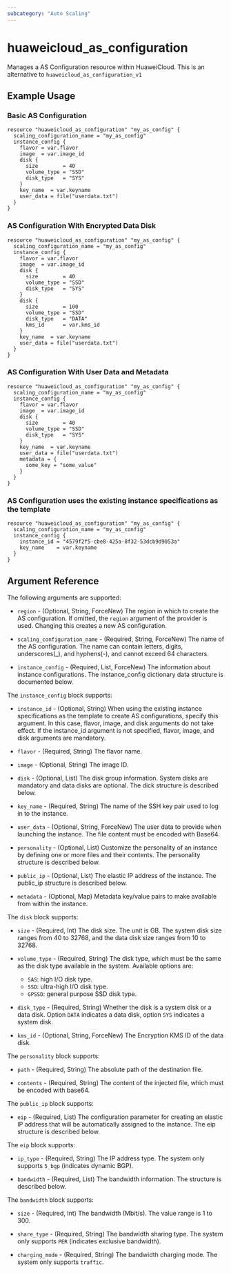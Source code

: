 ```yaml
---
subcategory: "Auto Scaling"
---
```


# huaweicloud\_as\_configuration

Manages a AS Configuration resource within HuaweiCloud.
This is an alternative to `huaweicloud_as_configuration_v1`

## Example Usage

### Basic AS Configuration

```hcl
resource "huaweicloud_as_configuration" "my_as_config" {
  scaling_configuration_name = "my_as_config"
  instance_config {
    flavor = var.flavor
    image  = var.image_id
    disk {
      size        = 40
      volume_type = "SSD"
      disk_type   = "SYS"
    }
    key_name  = var.keyname
    user_data = file("userdata.txt")
  }
}
```

### AS Configuration With Encrypted Data Disk

```hcl
resource "huaweicloud_as_configuration" "my_as_config" {
  scaling_configuration_name = "my_as_config"
  instance_config {
    flavor = var.flavor
    image  = var.image_id
    disk {
      size        = 40
      volume_type = "SSD"
      disk_type   = "SYS"
    }
    disk {
      size        = 100
      volume_type = "SSD"
      disk_type   = "DATA"
      kms_id      = var.kms_id
    }
    key_name  = var.keyname
    user_data = file("userdata.txt")
  }
}
```

### AS Configuration With User Data and Metadata

```hcl
resource "huaweicloud_as_configuration" "my_as_config" {
  scaling_configuration_name = "my_as_config"
  instance_config {
    flavor = var.flavor
    image  = var.image_id
    disk {
      size        = 40
      volume_type = "SSD"
      disk_type   = "SYS"
    }
    key_name  = var.keyname
    user_data = file("userdata.txt")
    metadata = {
      some_key = "some_value"
    }
  }
}
```

### AS Configuration uses the existing instance specifications as the template

```hcl
resource "huaweicloud_as_configuration" "my_as_config" {
  scaling_configuration_name = "my_as_config"
  instance_config {
    instance_id = "4579f2f5-cbe8-425a-8f32-53dcb9d9053a"
    key_name    = var.keyname
  }
}
```

## Argument Reference

The following arguments are supported:

* `region` - (Optional, String, ForceNew) The region in which to create the AS configuration. If
    omitted, the `region` argument of the provider is used. Changing this
    creates a new AS configuration.

* `scaling_configuration_name` - (Required, String, ForceNew) The name of the AS configuration. The name can contain letters,
    digits, underscores(_), and hyphens(-), and cannot exceed 64 characters.

* `instance_config` - (Required, List, ForceNew) The information about instance configurations. The instance_config
    dictionary data structure is documented below.

The `instance_config` block supports:

* `instance_id` - (Optional, String) When using the existing instance specifications as the template to
    create AS configurations, specify this argument. In this case, flavor, image,
    and disk arguments do not take effect. If the instance_id argument is not specified,
    flavor, image, and disk arguments are mandatory.

* `flavor` - (Required, String) The flavor name.

* `image` - (Optional, String) The image ID.

* `disk` - (Optional, List) The disk group information. System disks are mandatory and data disks are optional.
    The dick structure is described below.

* `key_name` - (Required, String) The name of the SSH key pair used to log in to the instance.

* `user_data` - (Optional, String, ForceNew) The user data to provide when launching the instance.
    The file content must be encoded with Base64.

* `personality` - (Optional, List) Customize the personality of an instance by
    defining one or more files and their contents. The personality structure
    is described below.

* `public_ip` - (Optional, List) The elastic IP address of the instance. The public_ip structure
    is described below.

* `metadata` - (Optional, Map) Metadata key/value pairs to make available from
    within the instance.

The `disk` block supports:

* `size` - (Required, Int) The disk size. The unit is GB. The system disk size ranges from 40 to 32768,
    and the data disk size ranges from 10 to 32768.

* `volume_type` - (Required, String) The disk type, which must be the same as the disk type available in the system.
    Available options are:
    * `SAS`: high I/O disk type.
    * `SSD`: ultra-high I/O disk type.
    * `GPSSD`: general purpose SSD disk type.

* `disk_type` - (Required, String) Whether the disk is a system disk or a data disk. Option `DATA` indicates
    a data disk, option `SYS` indicates a system disk.

* `kms_id` - (Optional, String, ForceNew) The Encryption KMS ID of the data disk.

The `personality` block supports:

* `path` - (Required, String) The absolute path of the destination file.

* `contents` - (Required, String) The content of the injected file, which must be encoded with base64.

The `public_ip` block supports:

* `eip` - (Required, List) The configuration parameter for creating an elastic IP address
    that will be automatically assigned to the instance. The eip structure is described below.

The `eip` block supports:

* `ip_type` - (Required, String) The IP address type. The system only supports `5_bgp` (indicates dynamic BGP).

* `bandwidth` - (Required, List) The bandwidth information. The structure is described below.


The `bandwidth` block supports:

* `size` - (Required, Int) The bandwidth (Mbit/s). The value range is 1 to 300.

* `share_type` - (Required, String) The bandwidth sharing type. The system only supports `PER` (indicates exclusive bandwidth).

* `charging_mode` - (Required, String) The bandwidth charging mode. The system only supports `traffic`.
